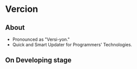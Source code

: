 # Vercion
## About
* Pronounced as "Versi-yon."
* Quick and Smart Updater for Programmers' Technologies.
## On Developing stage
